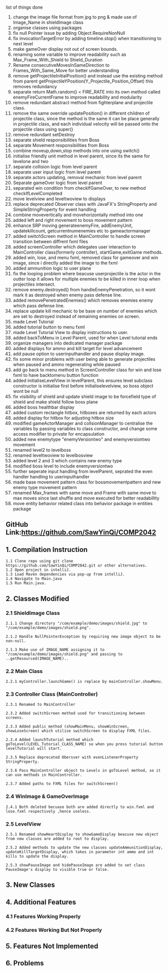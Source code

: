 list of things done
1. change the image file format from jpg to png & made use of Image_Name in shieldImage class
2. organise classes using packages
3. fix null Pointer issue by adding Object.RequireNonNull
4. fix invocationTargetError by adding timeline.stop() when transitioning to next level
5. make gameOver display not out of screen bounds.
6. renaming some variable to improve readability such as Max_Frame_With_Shield to Shield_Duration
7. Rename consecutiveMovesInSameDirection to Frames_With_Same_Move for better understanding
8. remove getProjectileInitialPosition() and instead use the existing method from parent getProjectileYPosition(Y_Projectile_Position_Offset) this removes redundancy
9. separate return Math.random() < FIRE_RATE into its own method called enemyFireCurrentFrame to improve readability and modularity 
10. remove redundant abstract method from fighterplane and projectile class. 
11. remove the same override updatePosition() in different children of projectile class, since the method is the same it can be place generally in projectile class, and each individual velocity will be passed onto the projectile class using super()
12. remove redundant setDestroy 
13. separate shield responsibilities from Boss 
14. separate Movement responsibilities from Boss 
15. combine moveup,down,stop methods into one using switch() 
16. initialise friendly unit method in level parent, since its the same for levelone and two 
17. separate collision logic from level parent 
18. separate user input logic from level parent
19. separate actors updating, removal mechanic from level parent 
20. Separate gameOver logic from level parent
21. separated win condition from checkIfGameOver, to new method checkIfLevelCompleted
22. move levelview and leveltwoview to displays
23. replace deprecated Observer class with JavaFX's StringProperty and SimpleStringProperty for event handling
24. combine movevertically and movehorizontally method into one
25. added left and right movement to boss movement pattern
26. enhance SRP moving generateenemyFire, addEnemyUnit, updatekillcount, getcurrentnumenemies etc to gameactormanager 
27. added switchScreen method in MainController to handle screen transition between diffrent fxml files
28. added screenController which delegates user interaction to MainController class(formerly controller), startGame,exitGame methods. 
29. added win, lose, and menu fxml, removed class for gameover and win image, since i directly added the image to the fxml
30. added ammunition logic to user plane
31. fix the looping problem where beacuse userprojectile is the actor in the outter loop it allows for multiple enemies to be killed in inner loop when projectiles intersect.
32. remove enemy.destroyed() from handleEnemyPenetration, so it wont mark it as destroyed when enemy pass defense line. 
33. added removePenetratedEnemies() which removes enemies enemy which pass defense line.
34. replace update kill mechanic to be base on number of enemies which are set to destroyed instead of remaining enemies on screen.
35. made Level Tutorial
36. added tutorial button to menu fxml
37. made Level Tutorial View to display instructions to user.
38. added backToMenu in Level Parent, used for when Level tutorial ends
39. organize managers into dedicated manager package
40. added displays for ammo and kill target for level advancement
41. add pause option to userinputhandler and pause display image.
42. fix some minor problems with user being able to generate projectiles when paused and ammo regenerating while paused
43. add go back to menu method in ScreenController class for win and lose fxml to have backtomenu button function
44. added initialiseLevelView in levelParent, this ensures level subclass constructor is initialise first before initialiselevelview, so boss object wont be null
45. fix visibility of shield and update shield image to be forcefield type of shield and make shield follow boss plane
46. added boss healthbar display
47. added custom rectangle hitbox, hitboxes are returned by each actors
48. added display for hitbox for adjusting hitbox size
49. modified gameActorManager and collsionManager to centralise the variables by passing variables to class constructor, and change some access modifier to private for encapsulation
50. added new enemytype "enemyVersiontwo" and enemyversiontwo movement 
51. renamed level2 to levelboss
52. renamed leveltwoview to levelbosview
52. added level 2 and 3 which contains new enemy type
53. modified boss level to include enemyversiontwo
54. further seperate input handling from levelParent, seprated the even handler handling to userinputhandler
55. made base movement pattern class for bossmovementpattern and new enemy type movement pattern
56. renamed Max_frames with same move and Frame with same move to max moves since last shuffle and move executed for better readabillity 
57. move entity behavior related class into behavior package in entities package


## GitHub Link:https://github.com/SawYinQi/COMP2042

## 1. Compilation Instruction
    1.1 Clone repo using git clone https://github.com/SawYinQi/COMP2042.git or other alternatives.
    1.2 Open project in intelliJ.
    1.3 Load Maven dependencies via pop-up from intelliJ.
    1.4 Navigate to Main.java 
    1.5 Run Main.java.
## 2. Classes Modified
### 2.1 ShieldImage Class
    2.1.1 Change directory "/com/example/demo/images/shield.jpg" to "/com/example/demo/images/shield.png".

    2.1.2 Handle NullPointerException by requiring new image object to be non-null.

    2.1.3 Make use of IMAGE_NAME assigning it to "/com/example/demo/images/shield.png" and passing to ..getResourced(IMAGE_NAME)..
### 2.2 Main Class
    2.2.1 myController.launchGame() is replace by mainController.showMenu.
### 2.3 Controller Class (MainController)
    2.3.1 Renamed to MainController 

    2.3.2 Added switchScreen method used for transitioning between screens.

    2.3.3 Added public method (showMainMenu, showWinScreen, showLoseScreen) which utilise switchScreen to display FXML files.

    2.3.4 Added launchTutorial method which goToLevel(LEVEL_Tutorial_CLASS_NAME) so when you press tutorial button levelTutorial will start.

    2.3.5 Replace deprecated Obersver with evenListenerProperty StringProperty.

    2.3.6 Pass MainController object to Levels in goToLevel method, so it can use methods in MainController.

    2.3.7 Added paths to FXML files for switchScreen()
### 2.4 WinImage & GameOverImage
    2.4.1 Both deleted becuase both are added directly to win.fxml and lose.fxml respectively ,hence useless.

### 2.5 LevelView
    2.5.1 Renamed showHeartDisplay to showGameDisplay beacuse new object from new classes are added to root to display.

    2.5.2 Added methods to update the new classes updateAmmunitionDisplay, updateKillTargetDisplay, which takes in parameter int ammo and int kills to update the display.

    2.5.3 showPauseImage and hidePauseImage are added to set class PauseImage's display to visible true or false.
## 3. New Classes

## 4. Additional Features
### 4.1 Features Working Properly

### 4.2 Features Working But Not Properly
    

## 5. Features Not Implemented

## 6. Problems
